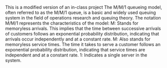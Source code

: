This is a modified version of an in-class project
The M/M/1 queueing model, often referred to as the M/M/1 queue, is a basic and widely used queuing system in the field of operations research and queuing theory. 
The notation M/M/1 represents the characteristics of the model:
M: Stands for memoryless arrivals. This implies that the time between successive arrivals of customers follows an exponential probability distribution, indicating that arrivals occur independently and at a constant rate.
M: Also stands for memoryless service times. The time it takes to serve a customer follows an exponential probability distribution, indicating that service times are independent and at a constant rate.
1: Indicates a single server in the system.
